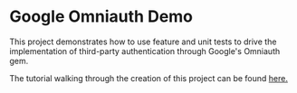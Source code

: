 # Google Omniauth Demo

This project demonstrates how to use feature and unit tests to drive the implementation of third-party authentication through Google's Omniauth gem.

The tutorial walking through the creation of this project can be found [here.](http://www.jessespevack.com/systems-leadership/2016/10/16/how-to-test-drive-omniauth-google-oauth2-for-your-rails-app)
